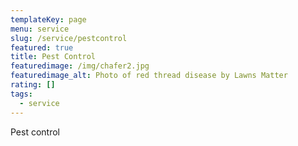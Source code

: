 ```yaml
---
templateKey: page
menu: service
slug: /service/pestcontrol
featured: true
title: Pest Control
featuredimage: /img/chafer2.jpg
featuredimage_alt: Photo of red thread disease by Lawns Matter
rating: []
tags:
  - service
---
```


Pest control
